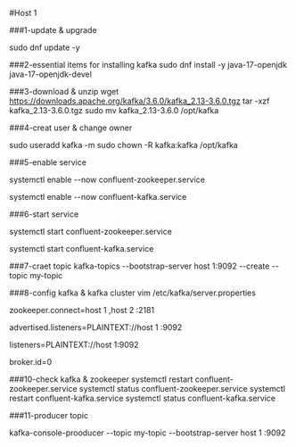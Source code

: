 #Host 1


###1-update & upgrade

sudo dnf update -y

###2-essential items for installing kafka
sudo dnf install -y java-17-openjdk java-17-openjdk-devel



###3-download & unzip
wget https://downloads.apache.org/kafka/3.6.0/kafka_2.13-3.6.0.tgz
tar -xzf kafka_2.13-3.6.0.tgz
sudo mv kafka_2.13-3.6.0 /opt/kafka

###4-creat user & change owner

sudo useradd kafka -m
sudo chown -R kafka:kafka /opt/kafka

###5-enable service

systemctl enable --now confluent-zookeeper.service

systemctl enable --now confluent-kafka.service

###6-start service

systemctl start confluent-zookeeper.service

systemctl start confluent-kafka.service

###7-craet topic
kafka-topics --bootstrap-server host 1:9092 --create --topic my-topic




###8-config kafka & kafka cluster
vim /etc/kafka/server.properties

zookeeper.connect=host 1 ,host 2 :2181

advertised.listeners=PLAINTEXT://host 1 :9092

listeners=PLAINTEXT://host 1:9092

broker.id=0

###10-check kafka & zookeeper
systemctl restart confluent-zookeeper.service
systemctl status confluent-zookeeper.service
systemctl restart confluent-kafka.service
systemctl status confluent-kafka.service

###11-producer topic

kafka-console-prooducer --topic my-topic --bootstrap-server host 1 :9092
